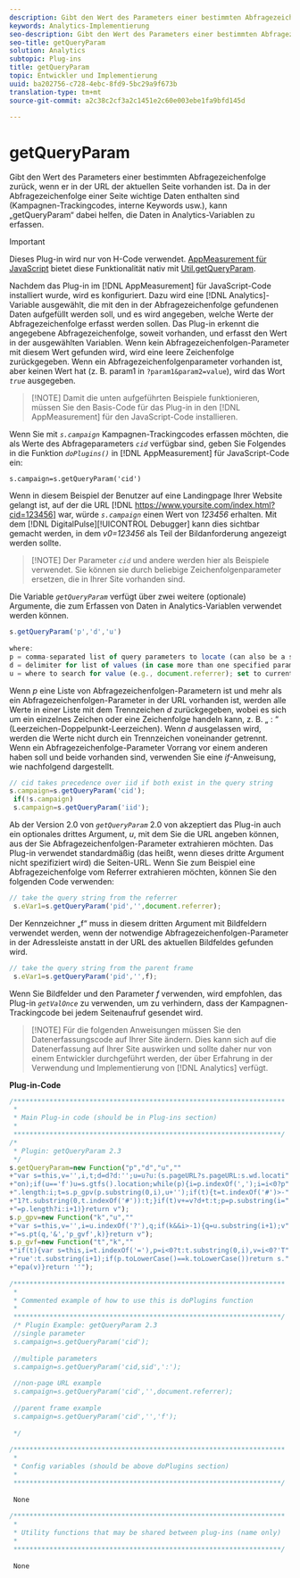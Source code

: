```yaml
---
description: Gibt den Wert des Parameters einer bestimmten Abfragezeichenfolge zurück, wenn er in der URL der aktuellen Seite vorhanden ist. Da in der Abfragezeichenfolge einer Seite wichtige Daten enthalten sind (Kampagnen-Trackingcodes, interne Keywords usw.), kann „getQueryParam“ dabei helfen, die Daten in Analytics-Variablen zu erfassen.
keywords: Analytics-Implementierung
seo-description: Gibt den Wert des Parameters einer bestimmten Abfragezeichenfolge zurück, wenn er in der URL der aktuellen Seite vorhanden ist. Da in der Abfragezeichenfolge einer Seite wichtige Daten enthalten sind (Kampagnen-Trackingcodes, interne Keywords usw.), kann „getQueryParam“ dabei helfen, die Daten in Analytics-Variablen zu überführen.
seo-title: getQueryParam
solution: Analytics
subtopic: Plug-ins
title: getQueryParam
topic: Entwickler und Implementierung
uuid: ba202756-c728-4ebc-8fd9-5bc29a9f673b
translation-type: tm+mt
source-git-commit: a2c38c2cf3a2c1451e2c60e003ebe1fa9bfd145d

---
```



# getQueryParam

Gibt den Wert des Parameters einer bestimmten Abfragezeichenfolge zurück, wenn er in der URL der aktuellen Seite vorhanden ist. Da in der Abfragezeichenfolge einer Seite wichtige Daten enthalten sind (Kampagnen-Trackingcodes, interne Keywords usw.), kann „getQueryParam“ dabei helfen, die Daten in Analytics-Variablen zu erfassen.

>[!IMPORTANT]
>
>Dieses Plug-in wird nur von H-Code verwendet. [AppMeasurement für JavaScript](../../../implement/js-implementation/c-appmeasurement-js/appmeasure-mjs.md#concept_F3957D7093A94216BD79F35CFC1557E8) bietet diese Funktionalität nativ mit [Util.getQueryParam](../../../implement/js-implementation/util-getqueryparam.md#concept_763AD2621BB44A3990204BE72D3C9FA5).

Nachdem das Plug-in im [!DNL AppMeasurement] für JavaScript-Code installiert wurde, wird es konfiguriert. Dazu wird eine [!DNL Analytics]-Variable ausgewählt, die mit den in der Abfragezeichenfolge gefundenen Daten aufgefüllt werden soll, und es wird angegeben, welche Werte der Abfragezeichenfolge erfasst werden sollen. Das Plug-in erkennt die angegebene Abfragezeichenfolge, soweit vorhanden, und erfasst den Wert in der ausgewählten Variablen. Wenn kein Abfragezeichenfolgen-Parameter mit diesem Wert gefunden wird, wird eine leere Zeichenfolge zurückgegeben. Wenn ein Abfragezeichenfolgenparameter vorhanden ist, aber keinen Wert hat (z. B. param1 in `?param1&param2=value`), wird das Wort *`true`* ausgegeben.

> [!NOTE] Damit die unten aufgeführten Beispiele funktionieren, müssen Sie den Basis-Code für das Plug-in in den [!DNL AppMeasurement] für den JavaScript-Code installieren.

Wenn Sie mit *`s.campaign`* Kampagnen-Trackingcodes erfassen möchten, die als Werte des Abfrageparameters *`cid`* verfügbar sind, geben Sie Folgendes in die Funktion *`doPlugins()`* in [!DNL AppMeasurement] für JavaScript-Code ein:

`s.campaign=s.getQueryParam('cid')`

Wenn in diesem Beispiel der Benutzer auf eine Landingpage Ihrer Website gelangt ist, auf der die URL [!DNL https://www.yoursite.com/index.html?cid=123456] war, würde *`s.campaign`* einen Wert von *123456* erhalten. Mit dem [!DNL DigitalPulse][!UICONTROL  Debugger] kann dies sichtbar gemacht werden, in dem *v0=123456* als Teil der Bildanforderung angezeigt werden sollte.

> [!NOTE] Der Parameter *`cid`* und andere werden hier als Beispiele verwendet. Sie können sie durch beliebige Zeichenfolgenparameter ersetzen, die in Ihrer Site vorhanden sind.

Die Variable *`getQueryParam`* verfügt über zwei weitere (optionale) Argumente, die zum Erfassen von Daten in Analytics-Variablen verwendet werden können.

```js
s.getQueryParam('p','d','u') 
 
where: 
p = comma-separated list of query parameters to locate (can also be a single value with no comma) 
d = delimiter for list of values (in case more than one specified parameter is found) 
u = where to search for value (e.g., document.referrer); set to current page URL by default
```

Wenn *p* eine Liste von Abfragezeichenfolgen-Parametern ist und mehr als ein Abfragezeichenfolgen-Parameter in der URL vorhanden ist, werden alle Werte in einer Liste mit dem Trennzeichen *d* zurückgegeben, wobei es sich um ein einzelnes Zeichen oder eine Zeichenfolge handeln kann, z. B. „ : “ (Leerzeichen-Doppelpunkt-Leerzeichen). Wenn *d* ausgelassen wird, werden die Werte nicht durch ein Trennzeichen voneinander getrennt. Wenn ein Abfragezeichenfolge-Parameter Vorrang vor einem anderen haben soll und beide vorhanden sind, verwenden Sie eine *if*-Anweisung, wie nachfolgend dargestellt.

```js
// cid takes precedence over iid if both exist in the query string 
s.campaign=s.getQueryParam('cid'); 
 if(!s.campaign) 
 s.campaign=s.getQueryParam('iid'); 
```

Ab der Version 2.0 von *`getQueryParam`* 2.0 von akzeptiert das Plug-in auch ein optionales drittes Argument, *u*, mit dem Sie die URL angeben können, aus der Sie Abfragezeichenfolgen-Parameter extrahieren möchten. Das Plug-in verwendet standardmäßig (das heißt, wenn dieses dritte Argument nicht spezifiziert wird) die Seiten-URL. Wenn Sie zum Beispiel eine Abfragezeichenfolge vom Referrer extrahieren möchten, können Sie den folgenden Code verwenden:

```js
// take the query string from the referrer 
 s.eVar1=s.getQueryParam('pid','',document.referrer); 
```

Der Kennzeichner „f“ muss in diesem dritten Argument mit Bildfeldern verwendet werden, wenn der notwendige Abfragezeichenfolgen-Parameter in der Adressleiste anstatt in der URL des aktuellen Bildfeldes gefunden wird.

```js
// take the query string from the parent frame 
 s.eVar1=s.getQueryParam('pid','',f); 
```

Wenn Sie Bildfelder und den Parameter *f* verwenden, wird empfohlen, das Plug-in *`getValOnce`* zu verwenden, um zu verhindern, dass der Kampagnen-Trackingcode bei jedem Seitenaufruf gesendet wird.

> [!NOTE] Für die folgenden Anweisungen müssen Sie den Datenerfassungscode auf Ihrer Site ändern. Dies kann sich auf die Datenerfassung auf Ihrer Site auswirken und sollte daher nur von einem Entwickler durchgeführt werden, der über Erfahrung in der Verwendung und Implementierung von [!DNL Analytics] verfügt.

**Plug-in-Code**

```js
/******************************************************************** 
 * 
 * Main Plug-in code (should be in Plug-ins section) 
 * 
 *******************************************************************/ 
/* 
 * Plugin: getQueryParam 2.3 
 */ 
s.getQueryParam=new Function("p","d","u","" 
+"var s=this,v='',i,t;d=d?d:'';u=u?u:(s.pageURL?s.pageURL:s.wd.locati" 
+"on);if(u=='f')u=s.gtfs().location;while(p){i=p.indexOf(',');i=i<0?p" 
+".length:i;t=s.p_gpv(p.substring(0,i),u+'');if(t){t=t.indexOf('#')>-" 
+"1?t.substring(0,t.indexOf('#')):t;}if(t)v+=v?d+t:t;p=p.substring(i=" 
+"=p.length?i:i+1)}return v"); 
s.p_gpv=new Function("k","u","" 
+"var s=this,v='',i=u.indexOf('?'),q;if(k&&i>-1){q=u.substring(i+1);v" 
+"=s.pt(q,'&','p_gvf',k)}return v"); 
s.p_gvf=new Function("t","k","" 
+"if(t){var s=this,i=t.indexOf('='),p=i<0?t:t.substring(0,i),v=i<0?'T" 
+"rue':t.substring(i+1);if(p.toLowerCase()==k.toLowerCase())return s." 
+"epa(v)}return ''"); 
 
/******************************************************************** 
 * 
 * Commented example of how to use this is doPlugins function 
 * 
 *******************************************************************/ 
 /* Plugin Example: getQueryParam 2.3 
 //single parameter 
 s.campaign=s.getQueryParam('cid'); 
 
 //multiple parameters 
 s.campaign=s.getQueryParam('cid,sid',':'); 
 
 //non-page URL example 
 s.campaign=s.getQueryParam('cid','',document.referrer); 
 
 //parent frame example 
 s.campaign=s.getQueryParam('cid','','f'); 
 
 */ 
 
/******************************************************************** 
 * 
 * Config variables (should be above doPlugins section) 
 * 
 *******************************************************************/ 
 
 None 
 
/******************************************************************** 
 * 
 * Utility functions that may be shared between plug-ins (name only) 
 * 
 *******************************************************************/ 
  
 None
```

